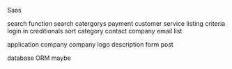 Saas


search function
search catergorys
payment
customer service
listing criteria
login in creditionals
sort category
contact company
email list


application
company
company logo
description
form
post



database
ORM maybe
